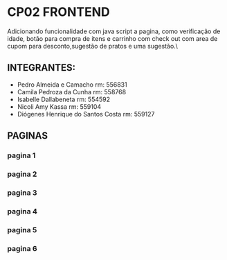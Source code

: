 # CP02 FRONTEND

Adicionando funcionalidade com java script a pagina, como verificação de idade, botão para compra de itens e carrinho com check out com area de cupom para desconto,sugestão de pratos e uma sugestão.\

## INTEGRANTES:

- Pedro Almeida e Camacho rm: 556831
- Camila Pedroza da Cunha rm: 558768
- Isabelle Dallabeneta rm: 554592
- Nicoli Amy Kassa rm: 559104
- Diógenes Henrique do Santos Costa rm: 559127

## PAGINAS
### pagina 1
### pagina 2
### pagina 3
### pagina 4
### pagina 5
### pagina 6


## 

